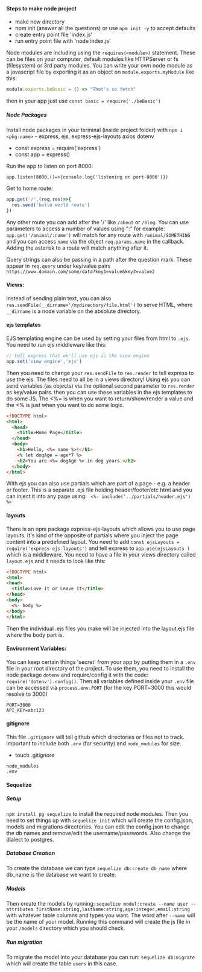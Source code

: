#### Steps to make node project

- make new directory
- npm init (answer all the questions) or use `npm init -y` to accept defaults
- create entry point file 'index.js'
- run entry point file with 'node index.js'

Node modules are including using the `requires(<module>)` statement. These can be files on your computer, default modules like HTTPServer or fs (filesystem) or 3rd party modules. You can write your own node module as a javascript file by exporting it as an object on `module.exports.myModule` like this:
```js
module.exports.beBasic = () => "That's so fetch"
```
then in your app just use `const basic = require('./beBasic')`

##### Node Packages
Install node packages in your terminal (inside project folder) with `npm i <pkg-name>` - express, ejs, express-ejs-layouts axios dotenv
- const express = require('express')
- const app = express()


Run the app to listen on port 8000:

`app.listen(8000,()=>{console.log('listening on port 8000')})`


Get to home route:
```js
app.get('/',(req,res)=>{
  res.send('hello world route')
})
```
Any other route you can add after the '/' like `/about` or `/blog`. You can use parameters to access a number of values using ":" for example:
`app.get('/animal/:name')` will match for any route with `/animal/SOMETHING` and you can access `name` via the object `req.params.name` in the callback. Adding the asterisk to a route will match anything after it.

Query strings can also be passing in a path after the question mark. These appear in `req.query` under key/value pairs
`https://www.domain.com/some/data?key1=value&key2=value2`

#### Views:
Instead of sending plain text, you can also `res.sendFile(__dirname+'/mydirectory/file.html')` to serve HTML, where `__dirname` is a node variable on the absolute directory.

#### ejs templates
EJS templating engine can be used by setting your files from html to `.ejs`. You need to run ejs middleware like this:
```js
// tell express that we'll use ejs as the view engine
app.set('view engine','ejs')
```
Then you need to change your `res.sendFile` to `res.render` to tell express to use the ejs. The files need to all be in a views directory!
Using ejs you can send variables (as objects) via the optional second parameter to `res.render` as key/value pairs. then you can use these variables in the ejs templates to do some JS. The <%= is when you want to return/show/render a value and the <% is just when you want to do some logic.
```html
<!DOCTYPE html>
<html>
  <head>
    <title>Home Page</title>
  </head>
  <body>
    <h1>Hello, <%= name %>!</h1>
    <% let dogAge = age*7 %>
    <h2>You are <%= dogAge %> in dog years.</h2>
  </body>
</html>
```
With ejs you can also use partials which are part of a page - e.g. a header or footer. This is a separate .ejs file holding header/footer/etc html and you can inject it into any page using:
` <%- include('../partials/header.ejs') %>`


#### layouts
There is an npm package express-ejs-layouts which allows you to use page layouts. It's kind of the opposite of partials where you inject the page content into a predefined layout. You need to add `const ejsLayouts = require('express-ejs-layouts')` and tell express to `app.use(ejsLayouts )` which is a middleware. You need to have a file in your views directory called `layout.ejs` and it needs to look like this:
``` html
<!DOCTYPE html>
<html>
<head>
  <title>Love It or Leave It</title>
</head>
<body>
  <%- body %>
</body>
</html>
```
Then the individual .ejs files you make will be injected into the layout.ejs file where the body part is.

#### Environment Variables:
You can keep certain things 'secret' from your app by putting them in a `.env` file in your root directory of the project. To use them, you need to install the node package `dotenv` and require/config it with the code: `require('dotenv').config()`. Then all variables defined inside your `.env` file can be accessed via `process.env.PORT` (for the key PORT=3000 this would resolve to 3000)
```
PORT=3000
API_KEY=abc123
```

#### gitignore
This file `.gitignore` will tell github which directories or files not to track. Important to include both `.env` (for security) and `node_modules` for size.
- touch .gitignore  
 ```
 node_modules
 .env
```

#### Sequelize
##### Setup
`npm install pg sequelize` to install the required node modules. Then you need to set things up with `sequelize init` which will create the config.json, models and migrations directories. You can edit the config.json to change the db names and remove/edit the username/passwords. Also change the dialect to postgres.
##### Database Creation
To create the database we can type `sequelize db:create db_name` where db_name is the database we want to create.
##### Models
Then create the models by running:
`sequelize model:create --name user --attributes firstName:string,lastName:string,age:integer,email:string`
with whatever table columns and types you want. The word after `--name` will be the name of your model. Running this command will create the js file in your `/models` directory which you should check.
##### Run migration
To migrate the model into your database you can run: `sequelize db:migrate` which will create the table `users` in this case.
